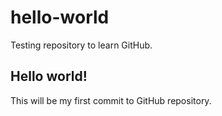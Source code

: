 # hello-world
Testing repository to learn GitHub.

## Hello world!
This will be my first commit to GitHub repository.
